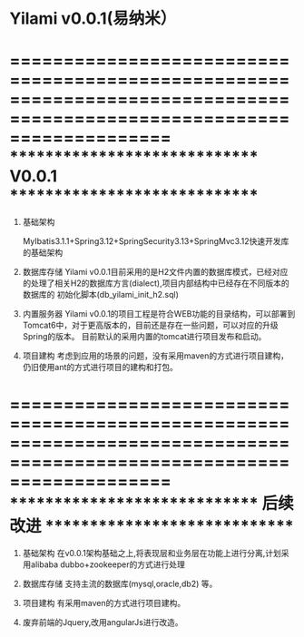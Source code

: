 # Yilami v0.0.1(易纳米）

=======================================================================================================================
              ****************************    V0.0.1 ****************************
======================================================================================================================= 
1. 基础架构

   MyIbatis3.1.1+Spring3.12+SpringSecurity3.13+SpringMvc3.12快速开发库的基础架构

2. 数据库存储
   Yilami v0.0.1目前采用的是H2文件内置的数据库模式，已经对应的处理了相关H2的数据库方言(dialect),项目内部结构中已经存在不同版本的数据库的
   初始化脚本(db_yilami_init_h2.sql)

3. 内置服务器
   Yilami v0.0.1的项目工程是符合WEB功能的目录结构，可以部署到Tomcat6中，对于更高版本的，目前还是存在一些问题，可以对应的升级Spring的版本。
   目前默认的采用内置的tomcat进行项目发布和启动。

4. 项目建构
   考虑到应用的场景的问题，没有采用maven的方式进行项目建构，仍旧使用ant的方式进行项目的建构和打包。



=======================================================================================================================
              ****************************    后续改进 ****************************
======================================================================================================================= 
1. 基础架构
   在v0.0.1架构基础之上,将表现层和业务层在功能上进行分离,计划采用alibaba dubbo+zookeeper的方式进行处理

2. 数据库存储
   支持主流的数据库(mysql,oracle,db2) 等。


3. 项目建构
   有采用maven的方式进行项目建构。

4. 废弃前端的Jquery,改用angularJs进行改造。


